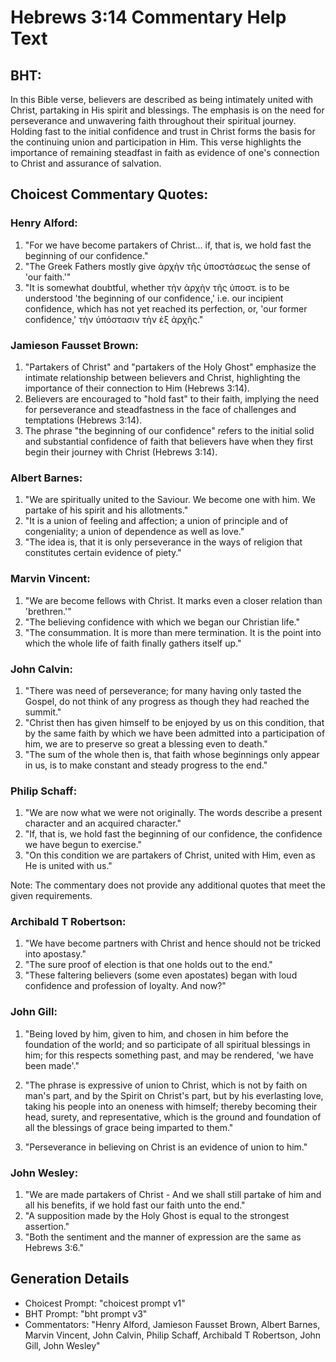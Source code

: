 # Hebrews 3:14 Commentary Help Text

## BHT:
In this Bible verse, believers are described as being intimately united with Christ, partaking in His spirit and blessings. The emphasis is on the need for perseverance and unwavering faith throughout their spiritual journey. Holding fast to the initial confidence and trust in Christ forms the basis for the continuing union and participation in Him. This verse highlights the importance of remaining steadfast in faith as evidence of one's connection to Christ and assurance of salvation.

## Choicest Commentary Quotes:
### Henry Alford:
1. "For we have become partakers of Christ... if, that is, we hold fast the beginning of our confidence." 
2. "The Greek Fathers mostly give ἀρχὴν τῆς ὑποστάσεως the sense of 'our faith.'"
3. "It is somewhat doubtful, whether τὴν ἀρχὴν τῆς ὑποστ. is to be understood 'the beginning of our confidence,' i.e. our incipient confidence, which has not yet reached its perfection, or, 'our former confidence,' τὴν ὑπόστασιν τὴν ἐξ ἀρχῆς."

### Jamieson Fausset Brown:
1. "Partakers of Christ" and "partakers of the Holy Ghost" emphasize the intimate relationship between believers and Christ, highlighting the importance of their connection to Him (Hebrews 3:14).
2. Believers are encouraged to "hold fast" to their faith, implying the need for perseverance and steadfastness in the face of challenges and temptations (Hebrews 3:14).
3. The phrase "the beginning of our confidence" refers to the initial solid and substantial confidence of faith that believers have when they first begin their journey with Christ (Hebrews 3:14).

### Albert Barnes:
1. "We are spiritually united to the Saviour. We become one with him. We partake of his spirit and his allotments."
2. "It is a union of feeling and affection; a union of principle and of congeniality; a union of dependence as well as love."
3. "The idea is, that it is only perseverance in the ways of religion that constitutes certain evidence of piety."

### Marvin Vincent:
1. "We are become fellows with Christ. It marks even a closer relation than 'brethren.'" 
2. "The believing confidence with which we began our Christian life." 
3. "The consummation. It is more than mere termination. It is the point into which the whole life of faith finally gathers itself up."

### John Calvin:
1. "There was need of perseverance; for many having only tasted the Gospel, do not think of any progress as though they had reached the summit."
2. "Christ then has given himself to be enjoyed by us on this condition, that by the same faith by which we have been admitted into a participation of him, we are to preserve so great a blessing even to death."
3. "The sum of the whole then is, that faith whose beginnings only appear in us, is to make constant and steady progress to the end."

### Philip Schaff:
1. "We are now what we were not originally. The words describe a present character and an acquired character."
2. "If, that is, we hold fast the beginning of our confidence, the confidence we have begun to exercise."
3. "On this condition we are partakers of Christ, united with Him, even as He is united with us."

Note: The commentary does not provide any additional quotes that meet the given requirements.

### Archibald T Robertson:
1. "We have become partners with Christ and hence should not be tricked into apostasy."
2. "The sure proof of election is that one holds out to the end."
3. "These faltering believers (some even apostates) began with loud confidence and profession of loyalty. And now?"

### John Gill:
1. "Being loved by him, given to him, and chosen in him before the foundation of the world; and so participate of all spiritual blessings in him; for this respects something past, and may be rendered, 'we have been made'." 

2. "The phrase is expressive of union to Christ, which is not by faith on man's part, and by the Spirit on Christ's part, but by his everlasting love, taking his people into an oneness with himself; thereby becoming their head, surety, and representative, which is the ground and foundation of all the blessings of grace being imparted to them."

3. "Perseverance in believing on Christ is an evidence of union to him."

### John Wesley:
1. "We are made partakers of Christ - And we shall still partake of him and all his benefits, if we hold fast our faith unto the end."
2. "A supposition made by the Holy Ghost is equal to the strongest assertion."
3. "Both the sentiment and the manner of expression are the same as Hebrews 3:6."


## Generation Details
- Choicest Prompt: "choicest prompt v1"
- BHT Prompt: "bht prompt v3"
- Commentators: "Henry Alford, Jamieson Fausset Brown, Albert Barnes, Marvin Vincent, John Calvin, Philip Schaff, Archibald T Robertson, John Gill, John Wesley"

